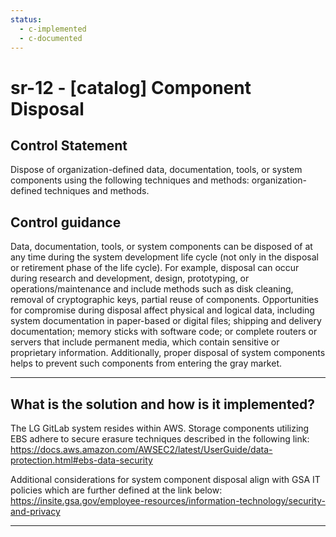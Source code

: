 ```yaml
---
status:
  - c-implemented
  - c-documented
---
```


# sr-12 - \[catalog\] Component Disposal

## Control Statement

Dispose of organization-defined data, documentation, tools, or system components using the following techniques and methods: organization-defined techniques and methods.

## Control guidance

Data, documentation, tools, or system components can be disposed of at any time during the system development life cycle (not only in the disposal or retirement phase of the life cycle). For example, disposal can occur during research and development, design, prototyping, or operations/maintenance and include methods such as disk cleaning, removal of cryptographic keys, partial reuse of components. Opportunities for compromise during disposal affect physical and logical data, including system documentation in paper-based or digital files; shipping and delivery documentation; memory sticks with software code; or complete routers or servers that include permanent media, which contain sensitive or proprietary information. Additionally, proper disposal of system components helps to prevent such components from entering the gray market.

______________________________________________________________________

## What is the solution and how is it implemented?

The LG GitLab system resides within AWS. Storage components utilizing EBS adhere to secure erasure techniques described in the following link: https://docs.aws.amazon.com/AWSEC2/latest/UserGuide/data-protection.html#ebs-data-security

Additional considerations for system component disposal align with GSA IT policies which are further defined at the link below:
https://insite.gsa.gov/employee-resources/information-technology/security-and-privacy

______________________________________________________________________
